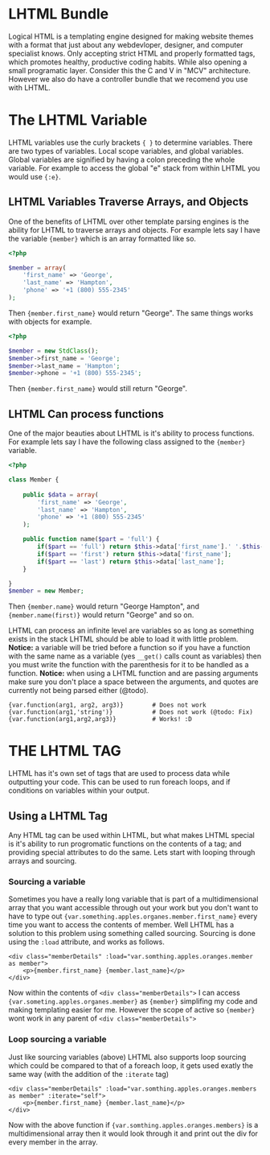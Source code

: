 LHTML Bundle
============
Logical HTML is a templating engine designed for making website themes with a format that just about any webdevloper, designer, and computer specialist knows. Only accepting strict HTML and properly formatted tags, which promotes healthy, productive coding habits. While also opening a small programatic layer. Consider this the C and V in "MCV" architecture. However we also do have a controller bundle that we recomend you use with LHTML.

The LHTML Variable
==================
LHTML variables use the curly brackets `{ }` to determine variables. There are two types of variables. Local scope variables, and global variables. Global variables are signified by having a colon preceding the whole variable. For example to access the global "e" stack from within LHTML you would use `{:e}`.

## LHTML Variables Traverse Arrays, and Objects

One of the benefits of LHTML over other template parsing engines is the ability for LHTML to traverse arrays and objects. For example lets say I have the variable `{member}` which is an array formatted like so.

```php
<?php

$member = array(
	'first_name' => 'George',
	'last_name' => 'Hampton',
	'phone' => '+1 (800) 555-2345'
);
```

Then `{member.first_name}` would return "George". The same things works with objects for example.

```php
<?php

$member = new StdClass();
$member->first_name = 'George';
$member->last_name = 'Hampton';
$member->phone = '+1 (800) 555-2345';
```

Then `{member.first_name}` would still return "George".

## LHTML Can process functions

One of the major beauties about LHTML is it's ability to process functions. For example lets say I have the following class assigned to the `{member}` variable.

```php
<?php

class Member {
	
	public $data = array(
		'first_name' => 'George',
		'last_name' => 'Hampton',
		'phone' => '+1 (800) 555-2345'
	);

	public function name($part = 'full') {
		if($part == 'full') return $this->data['first_name'].' '.$this->data['last_name'];
		if($part == 'first') return $this->data['first_name'];
		if($part == 'last') return $this->data['last_name'];
	}

}
$member = new Member;
```

Then `{member.name}` would return "George Hampton", and `{member.name(first)}` would return "George" and so on.

LHTML can process an infinite level are variables so as long as something exists in the stack LHTML should be able to load it with little problem. **Notice:** a variable will be tried before a function so if you have a function with the same name as a variable (yes `__get()` calls count as variables) then you must write the function with the parenthesis for it to be handled as a function. **Notice:** when using a LHTML function and are passing arguments make sure you don't place a space between the arguments, and quotes are currently not being parsed either (@todo).

	{var.function(arg1, arg2, arg3)}		# Does not work
	{var.function(arg1,'string')}			# Does not work (@todo: Fix)
	{var.function(arg1,arg2,arg3)}			# Works! :D

THE LHTML TAG
=============
LHTML has it's own set of tags that are used to process data while outputting your code. This can be used to run foreach loops, and if conditions on variables within your output.

## Using a LHTML Tag

Any HTML tag can be used within LHTML, but what makes LHTML special is it's ability to run progromatic functions on the contents of a tag; and providing special attributes to do the same. Lets start with looping through arrays and sourcing.

### Sourcing a variable

Sometimes you have a really long variable that is part of a multidimensional array that you want accessible through out your work but you don't want to have to type out `{var.something.apples.organes.member.first_name}` every time you want to access the contents of member. Well LHTML has a solution to this problem using something called sourcing. Sourcing is done using the `:load` attribute, and works as follows.

	<div class="memberDetails" :load="var.somthing.apples.oranges.member as member">
		<p>{member.first_name} {member.last_name}</p>
	</div>

Now within the contents of `<div class="memberDetails">` I can access `{var.someting.apples.organes.member}` as `{member}` simplifing my code and making templating easier for me. However the scope of active so `{member}` wont work in any parent of `<div class="memberDetails">`

### Loop sourcing a variable

Just like sourcing variables (above) LHTML also supports loop sourcing which could be compared to that of a foreach loop, it gets used exatly the same way (with the addition of the `:iterate` tag)

	<div class="memberDetails" :load="var.somthing.apples.oranges.members as member" :iterate="self">
		<p>{member.first_name} {member.last_name}</p>
	</div>

Now with the above function if `{var.somthing.apples.oranges.members}` is a multidimensional array then it would look through it and print out the div for every member in the array.